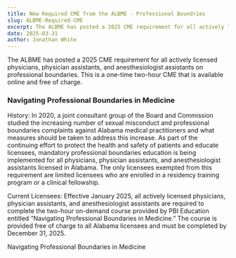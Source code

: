 ```yaml
---
title: New Required CME from the ALBME - Professional Boundries
slug: ALBME-Required-CME
excerpt: The ALBME has posted a 2025 CME requirement for all actively licensed physicians, physician assistants, and anesthesiologist assistants on professional boundaries. This is a one-time two-hour CME...
date: 2025-03-31
author: Jonathan White
---
```


The ALBME has posted a 2025 CME requirement for all actively licensed physicians, physician assistants, and anesthesiologist assistants on professional boundaries. This is a one-time two-hour CME that is available online and free of charge.

### Navigating Professional Boundaries in Medicine

History: In 2020, a joint consultant group of the Board and Commission studied the increasing number of sexual misconduct and professional boundaries complaints against Alabama medical practitioners and what measures should be taken to address this increase. As part of the continuing effort to protect the health and safety of patients and educate licensees, mandatory professional boundaries education is being implemented for all physicians, physician assistants, and anesthesiologist assistants licensed in Alabama. The only licensees exempted from this requirement are limited licensees who are enrolled in a residency training program or a clinical fellowship.

Current Licensees: Effective January 2025, all actively licensed physicians, physician assistants, and anesthesiologist assistants are required to complete the two-hour on-demand course provided by PBI Education entitled “Navigating Professional Boundaries in Medicine.” The course is provided free of charge to all Alabama licensees and must be completed by December 31, 2025.

[Navigating Professional Boundaries in Medicine](https://www.albme.gov/resources/licensees/continuing-medical-education/on-demand-online-courses/navigating-professional-boundaries-in-medicine)

<style>
a:not(.nav-link) {
  text-decoration: none;
  color: var(--color-secondary);
}
<style>
